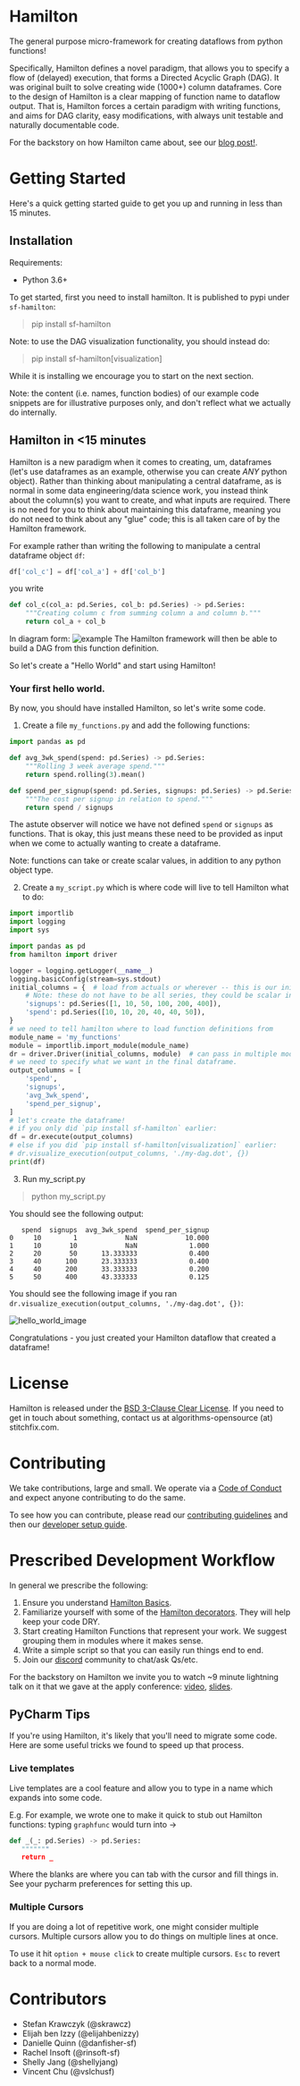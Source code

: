 # Hamilton

The general purpose micro-framework for creating dataflows from python functions!

Specifically, Hamilton defines a novel paradigm, that allows you to specify a flow of (delayed) execution, that forms a Directed Acyclic Graph (DAG).
It was original built to solve creating wide (1000+) column dataframes. Core to the design of Hamilton is a clear mapping of
function name to dataflow output. That is, Hamilton forces a certain paradigm with writing functions, and aims for DAG clarity,
easy modifications, with always unit testable and naturally documentable code.

For the backstory on how Hamilton came about, see our [blog post!](https://multithreaded.stitchfix.com/blog/2021/10/14/functions-dags-hamilton/).

# Getting Started
Here's a quick getting started guide to get you up and running in less than 15 minutes.

## Installation
Requirements:

* Python 3.6+

To get started, first you need to install hamilton. It is published to pypi under `sf-hamilton`:
> pip install sf-hamilton

Note: to use the DAG visualization functionality, you should instead do:
> pip install sf-hamilton[visualization]

While it is installing we encourage you to start on the next section.

Note: the content (i.e. names, function bodies) of our example code snippets are for illustrative purposes only, and don't reflect what we actually do internally.

## Hamilton in <15 minutes
Hamilton is a new paradigm when it comes to creating, um, dataframes (let's use dataframes as an example, otherwise you can create _ANY_ python object).
Rather than thinking about manipulating a central dataframe, as is normal in some data engineering/data science work,
you instead think about the column(s) you want to create, and what inputs are required. There
is no need for you to think about maintaining this dataframe, meaning you do not need to think about any "glue" code;
this is all taken care of by the Hamilton framework.

For example rather than writing the following to manipulate a central dataframe object `df`:
```python
df['col_c'] = df['col_a'] + df['col_b']
```

you write
```python
def col_c(col_a: pd.Series, col_b: pd.Series) -> pd.Series:
    """Creating column c from summing column a and column b."""
    return col_a + col_b
```
In diagram form:
![example](hamiltondag.png)
The Hamilton framework will then be able to build a DAG from this function definition.

So let's create a "Hello World" and start using Hamilton!

### Your first hello world.
By now, you should have installed Hamilton, so let's write some code.

1. Create a file `my_functions.py` and add the following functions:
```python
import pandas as pd

def avg_3wk_spend(spend: pd.Series) -> pd.Series:
    """Rolling 3 week average spend."""
    return spend.rolling(3).mean()

def spend_per_signup(spend: pd.Series, signups: pd.Series) -> pd.Series:
    """The cost per signup in relation to spend."""
    return spend / signups
```
The astute observer will notice we have not defined `spend` or `signups` as functions. That is okay,
this just means these need to be provided as input when we come to actually wanting to create a dataframe.

Note: functions can take or create scalar values, in addition to any python object type.

2. Create a `my_script.py` which is where code will live to tell Hamilton what to do:
```python
import importlib
import logging
import sys

import pandas as pd
from hamilton import driver

logger = logging.getLogger(__name__)
logging.basicConfig(stream=sys.stdout)
initial_columns = {  # load from actuals or wherever -- this is our initial data we use as input.
    # Note: these do not have to be all series, they could be scalar inputs.
    'signups': pd.Series([1, 10, 50, 100, 200, 400]),
    'spend': pd.Series([10, 10, 20, 40, 40, 50]),
}
# we need to tell hamilton where to load function definitions from
module_name = 'my_functions'
module = importlib.import_module(module_name)
dr = driver.Driver(initial_columns, module)  # can pass in multiple modules
# we need to specify what we want in the final dataframe.
output_columns = [
    'spend',
    'signups',
    'avg_3wk_spend',
    'spend_per_signup',
]
# let's create the dataframe!
# if you only did `pip install sf-hamilton` earlier:
df = dr.execute(output_columns)
# else if you did `pip install sf-hamilton[visualization]` earlier:
# dr.visualize_execution(output_columns, './my-dag.dot', {})
print(df)
```
3. Run my_script.py
> python my_script.py

You should see the following output:

       spend  signups  avg_3wk_spend  spend_per_signup
    0     10        1            NaN            10.000
    1     10       10            NaN             1.000
    2     20       50      13.333333             0.400
    3     40      100      23.333333             0.400
    4     40      200      33.333333             0.200
    5     50      400      43.333333             0.125

You should see the following image if you ran `dr.visualize_execution(output_columns, './my-dag.dot', {})`:

![hello_world_image](hello_world_image.png)

Congratulations - you just created your Hamilton dataflow that created a dataframe!

# License
Hamilton is released under the [BSD 3-Clause Clear License](LICENSE). If you need to get in touch about something,
contact us at algorithms-opensource (at) stitchfix.com.

# Contributing
We take contributions, large and small. We operate via a [Code of Conduct](CODE_OF_CONDUCT.md) and expect anyone
contributing to do the same.

To see how you can contribute, please read our [contributing guidelines](CONTRIBUTING.md) and then our [developer
setup guide](developer_setup.md).


# Prescribed Development Workflow
In general we prescribe the following:

1. Ensure you understand [Hamilton Basics](basics.md).
2. Familiarize yourself with some of the [Hamilton decorators](decorators.md). They will help keep your code DRY.
3. Start creating Hamilton Functions that represent your work. We suggest grouping them in modules where it makes sense.
4. Write a simple script so that you can easily run things end to end.
5. Join our [discord](https://discord.gg/wCqxqBqn73) community to chat/ask Qs/etc.

For the backstory on Hamilton we invite you to watch ~9 minute lightning talk on it that we gave at the apply conference:
[video](https://www.youtube.com/watch?v=B5Zp_30Knoo), [slides](https://www.slideshare.net/StefanKrawczyk/hamilton-a-micro-framework-for-creating-dataframes).

## PyCharm Tips
If you're using Hamilton, it's likely that you'll need to migrate some code. Here are some useful tricks we found
to speed up that process.

### Live templates
Live templates are a cool feature and allow you to type in a name which expands into some code.

E.g. For example, we wrote one to make it quick to stub out Hamilton functions: typing `graphfunc` would turn into ->

```python
def _(_: pd.Series) -> pd.Series:
   """""""
   return _
```

Where the blanks are where you can tab with the cursor and fill things in. See your pycharm preferences for setting this up.

### Multiple Cursors
If you are doing a lot of repetitive work, one might consider multiple cursors. Multiple cursors allow you to do things on multiple lines at once.

To use it hit `option + mouse click` to create multiple cursors. `Esc` to revert back to a normal mode.

# Contributors

- Stefan Krawczyk (@skrawcz)
- Elijah ben Izzy (@elijahbenizzy)
- Danielle Quinn (@danfisher-sf)
- Rachel Insoft (@rinsoft-sf)
- Shelly Jang (@shellyjang)
- Vincent Chu (@vslchusf)

